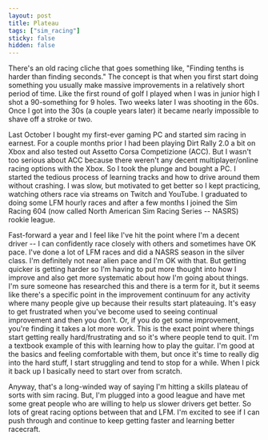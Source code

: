 ```yaml
---
layout: post
title: Plateau
tags: ["sim_racing"]
sticky: false
hidden: false
---
```


There's an old racing cliche that goes something like, "Finding tenths is harder than finding seconds."  The concept is that when you first start doing something you usually make massive improvements in a relatively short period of time.  Like the first round of golf I played when I was in junior high I shot a 90-something for 9 holes.  Two weeks later I was shooting in the 60s.  Once I got into the 30s (a couple years later) it became nearly impossible to shave off a stroke or two.

Last October I bought my first-ever gaming PC and started sim racing in earnest.  For a couple months prior I had been playing Dirt Rally 2.0 a bit on Xbox and also tested out Assetto Corsa Competizione (ACC).  But I wasn't too serious about ACC because there weren't any decent multiplayer/online racing options with the Xbox.  So I took the plunge and bought a PC.  I started the tedious process of learning tracks and how to drive around them without crashing.  I was slow, but motivated to get better so I kept practicing, watching others race via streams on Twitch and YouTube.  I graduated to doing some LFM hourly races and after a few months I joined the Sim Racing 604 (now called North American Sim Racing Series -- NASRS) rookie league.

Fast-forward a year and I feel like I've hit the point where I'm a decent driver -- I can confidently race closely with others and sometimes have OK pace.  I've done a lot of LFM races and did a NASRS season in the silver class.  I'm definitely not near alien pace and I'm OK with that.  But getting quicker is getting harder so I'm having to put more thought into how I improve and also get more systematic about how I'm going about things.  I'm sure someone has researched this and there is a term for it, but it seems like there's a specific point in the improvement continuum for any activity where many people give up because their results start plateauing.  It's easy to get frustrated when you've become used to seeing continual improvement and then you don't.  Or, if you do get some improvement, you're finding it takes a lot more work.  This is the exact point where things start getting really hard/frustrating and so it's where people tend to quit.  I'm a textbook example of this with learning how to play the guitar.  I'm good at the basics and feeling comfortable with them, but once it's time to really dig into the hard stuff, I start struggling and tend to stop for a while.  When I pick it back up I basically need to start over from scratch.

Anyway, that's a long-winded way of saying I'm hitting a skills plateau of sorts with sim racing.  But, I'm plugged into a good league and have met some great people who are willing to help us slower drivers get better.  So lots of great racing options between that and LFM.  I'm excited to see if I can push through and continue to keep getting faster and learning better racecraft.